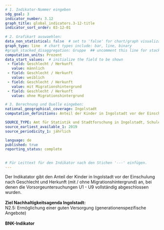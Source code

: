 ```yaml
---
# 1. Indikator-Nummer eingeben 
sdg_goal: 3 
indicator_number: 3.12
graph_title: global_indicators.3-12-title
indicator_sort_order: 03-12-01
 
# 2. Grafikart auswaehlen: 
data_non_statistical: false  # set to 'false' for chart/graph visualization 
graph_type: line  # chart types include: bar, line, binary 
#graph_stacked_disaggregation: Gruppe  ## uncomment this line for stacked bars. eplace 'Geschlecht' with the field of aggregation. 
computation_units: Prozent 
data_start_values:  # initialize the field to be shown  
 - field: Geschlecht / Herkunft
   value: männlich
 - field: Geschlecht / Herkunft
   value: weiblich
 - field: Geschlecht / Herkunft
   value: mit Migrationshintergrund
 - field: Geschlecht / Herkunft
   value: ohne Migrationshintergrund

# 3. Berechnung und Quelle eingeben: 
national_geographical_coverage: Ingolstadt 
computation_definitions: Anteil der Kinder in Ingolstadt vor der Einschulung nach Geschlecht und Herkunft (mit / ohne Migrationshintergrund) bei denen die Vorsorgeuntersuchungen U1 - U9 vollständig abgeschlossen wurden

SOURCE_TYPE: Amt für Statistik und Stadtforschung in Ingolstadt, Schuleingangsuntersuchung des Gesundheitsamts der Stadt Ingolstadt  # data source  
source_earliest_available_1: 2019
source_periodicity_1: jährlich

language: de   
published: true 
reporting_status: complete
 
 
# Für Leittext für den Indikator nach den Stichen '---' einfügen. 
---
```

Der Indikatator gibt den Anteil der Kinder in Ingolstadt vor der Einschulung nach Geschlecht und Herkunft (mit / ohne Migrationshintergrund) an, bei denen die Vorsorgeuntersuchungen U1 - U9 vollständig abgeschlossen wurden.<br>
<br>
<b>Ziel Nachhaltigkeitsagenda Ingolstadt:</b><br>
N2.5: Ermöglichung einer guten Versorgung (generationenspezifische Angebote)<br>
<br>
<b>BNK-Indikator</b>
